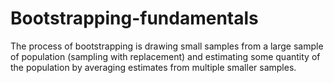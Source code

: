 # Bootstrapping-fundamentals

The process of bootstrapping is drawing small samples from a large sample of population (sampling with replacement) and estimating some quantity of the population by averaging estimates from multiple smaller samples.